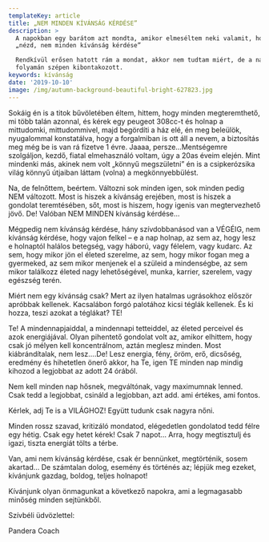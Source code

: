 ```yaml
---
templateKey: article
title: „NEM MINDEN KÍVÁNSÁG KÉRDÉSE”
description: >
  A napokban egy barátom azt mondta, amikor elmeséltem neki valamit, hogy,
  „nézd, nem minden kívánság kérdése”

  Rendkívül erősen hatott rám a mondat, akkor nem tudtam miért, de a nap
  folyamán szépen kibontakozott.
keywords: kívánság
date: '2019-10-10'
image: /img/autumn-background-beautiful-bright-627823.jpg
---
```

Sokáig én is a titok bűvöletében éltem, hittem, hogy minden megteremthető, mi több talán azonnal, és kérek egy peugeot 308cc-t és holnap a mittudomki, mittudommivel, majd begördíti a ház elé, én meg beleülök, nyugalommal konstatálva, hogy a forgalmiban is ott áll a nevem, a biztosítás meg még be is van rá fizetve 1 évre. Jaaaa, persze…Mentségemre szolgáljon, kezdő, fiatal elmehasználó voltam, úgy a 20as éveim elején. Mint mindenki más, akinek nem volt „könnyű megszületni” én is a csipkerózsika világ könnyű útjaiban láttam (volna) a megkönnyebbülést.

Na, de felnőttem, beértem. Változni sok minden igen, sok minden pedig NEM változott. Most is hiszek a kívánság erejében, most is hiszek a gondolat teremtésében, sőt, most is hiszem, hogy igenis van megtervezhető jövő. De! Valóban NEM MINDEN kívánság kérdése…

Mégpedig nem kívánság kérdése, hány szívdobbanásod van a VÉGÉIG, nem kívánság kérdése, hogy vajon felkel – e a nap holnap, az sem az, hogy lesz e holnaptól halálos betegség, vagy háború, vagy félelem, vagy kudarc. Az sem, hogy mikor jön el életed szerelme, az sem, hogy mikor fogan meg a gyermeked, az sem mikor menjenek el a szüleid a mindenségbe, az sem mikor találkozz életed nagy lehetőségével, munka, karrier, szerelem, vagy egészség terén.

Miért nem egy kívánság csak? Mert az ilyen hatalmas ugrásokhoz először apróbbak kellenek. Kacsalábon forgó palotához kicsi téglák kellenek. És ki hozza, teszi azokat a téglákat? TE!

Te! A mindennapjaiddal, a mindennapi tetteiddel, az életed perceivel és azok energiájával. Olyan pihentető gondolat volt az, amikor elhittem, hogy csak jó mélyen kell koncentrálnom, aztán meglesz minden. Most kiábrándítalak, nem lesz….De! Lesz energia, fény, öröm, erő, dicsőség, eredmény és hihetetlen önerő akkor, ha Te, igen TE minden nap mindig kihozod a legjobbat az adott 24 órából.

Nem kell minden nap hősnek, megváltónak, vagy maximumnak lenned. Csak tedd a legjobbat, csináld a legjobban, azt add. ami értékes, ami fontos.

Kérlek, adj Te is a VILÁGHOZ! Együtt tudunk csak nagyra nőni.

Minden rossz szavad, kritizáló mondatod, elégedetlen gondolatod tedd félre egy hétig. Csak egy hetet kérek! Csak 7 napot… Arra, hogy megtisztulj és igazi, tiszta energiát tölts a térbe.

Van, ami nem kívánság kérdése, csak ér bennünket, megtörténik, sosem akartad… De számtalan dolog, esemény és történés az; lépjük meg ezeket, kívánjunk gazdag, boldog, teljes holnapot!

Kívánjunk olyan önmagunkat a következő napokra, ami a legmagasabb minőség minden sejtünkből.

Szívbéli üdvözlettel:

Pandera Coach

